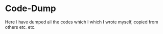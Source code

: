 # Code-Dump

Here I have dumped all the codes which I which I wrote myself, copied from others etc. etc.
